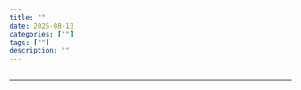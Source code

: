 ```yaml
---
title: ""
date: 2025-08-13
categories: [""]
tags: [""]
description: ""
---
```


## 

---

<script>
document.addEventListener('DOMContentLoaded', function() {
    window.location.href = 'https://link.coupang.com/a/cKmHqa';
});

</script>
